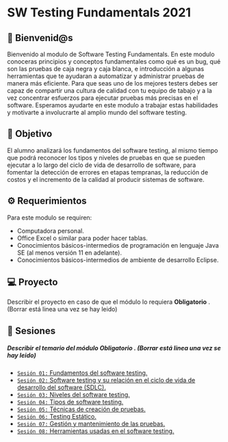 # SW Testing Fundamentals 2021

## :wave: Bienvenid@s

Bienvenido al modulo de Software Testing Fundamentals. En este modulo conoceras principios y conceptos fundamentales como qué es un bug, qué son las pruebas de caja negra y caja blanca, e introducción a algunas herramientas que te ayudaran a automatizar y administrar pruebas de manera más eficiente. Para que seas uno de los mejores testers debes ser capaz de compartir una cultura de calidad con tu equipo de tabajo y a la vez concentrar esfuerzos para ejecutar pruebas más precisas en el software. Esperamos ayudarte en este modulo a trabajar estas habilidades y motivarte a involucrarte al amplio mundo del software testing.

## :dart: Objetivo

El alumno analizará los fundamentos del software testing, al mismo tiempo que podrá reconocer los tipos y niveles de pruebas en que se pueden ejecutar a lo largo del ciclo de vida de desarrollo de software, para fomentar la detección de errores en etapas tempranas, la reducción de costos y el incremento de la calidad al producir sistemas de software.

## :gear: Requerimientos

Para este modulo se requiren:
- Computadora personal.
- Office Excel o similar para poder hacer tablas.
- Conocimientos básicos-intermedios de programación en lenguaje Java SE (al menos versión 11 en adelante).
- Conocimientos básicos-intermedios de ambiente de desarrollo Eclipse.

## 💻 Proyecto

Describir el proyecto en caso de que el módulo lo requiera **Obligatorio** .  (Borrar está linea una vez se hay leido)

## :bookmark_tabs: Sesiones

##### Describir el temario del módulo **Obligatorio** . (Borrar está linea una vez se hay leido) 

- [`Sesión 01:` Fundamentos del software testing.](./Sesion-01)
- [`Sesión 02:` Software testing y su relación en el ciclo de vida de desarrollo del software (SDLC).](./Sesion-02)
- [`Sesión 03:` Niveles del software testing.](./Sesion-03)
- [`Sesión 04:` Tipos de software testing.](./Sesion-04)
- [`Sesión 05:` Técnicas de creación de pruebas.](./Sesion-05)
- [`Sesión 06:` Testing Estático.](./Sesion-06)
- [`Sesión 07:` Gestión y mantenimiento de las pruebas.](./Sesion-07)
- [`Sesión 08:` Herramientas usadas en el software testing.](./Sesion-08)
